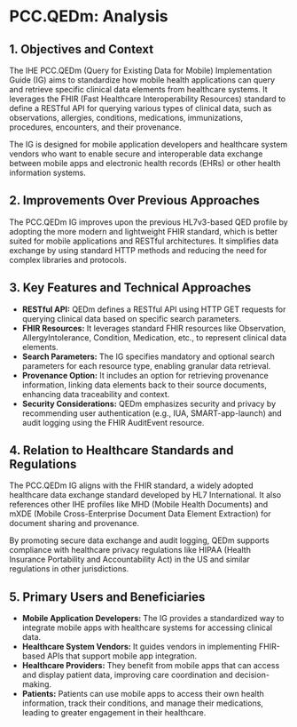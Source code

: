 # PCC.QEDm: Analysis

## 1. Objectives and Context

The IHE PCC.QEDm (Query for Existing Data for Mobile) Implementation Guide (IG) aims to standardize how mobile health applications can query and retrieve specific clinical data elements from healthcare systems. It leverages the FHIR (Fast Healthcare Interoperability Resources) standard to define a RESTful API for querying various types of clinical data, such as observations, allergies, conditions, medications, immunizations, procedures, encounters, and their provenance.

The IG is designed for mobile application developers and healthcare system vendors who want to enable secure and interoperable data exchange between mobile apps and electronic health records (EHRs) or other health information systems.

## 2. Improvements Over Previous Approaches

The PCC.QEDm IG improves upon the previous HL7v3-based QED profile by adopting the more modern and lightweight FHIR standard, which is better suited for mobile applications and RESTful architectures. It simplifies data exchange by using standard HTTP methods and reducing the need for complex libraries and protocols.

## 3. Key Features and Technical Approaches

- **RESTful API:** QEDm defines a RESTful API using HTTP GET requests for querying clinical data based on specific search parameters.
- **FHIR Resources:** It leverages standard FHIR resources like Observation, AllergyIntolerance, Condition, Medication, etc., to represent clinical data elements.
- **Search Parameters:** The IG specifies mandatory and optional search parameters for each resource type, enabling granular data retrieval.
- **Provenance Option:** It includes an option for retrieving provenance information, linking data elements back to their source documents, enhancing data traceability and context.
- **Security Considerations:** QEDm emphasizes security and privacy by recommending user authentication (e.g., IUA, SMART-app-launch) and audit logging using the FHIR AuditEvent resource.

## 4. Relation to Healthcare Standards and Regulations

The PCC.QEDm IG aligns with the FHIR standard, a widely adopted healthcare data exchange standard developed by HL7 International. It also references other IHE profiles like MHD (Mobile Health Documents) and mXDE (Mobile Cross-Enterprise Document Data Element Extraction) for document sharing and provenance.

By promoting secure data exchange and audit logging, QEDm supports compliance with healthcare privacy regulations like HIPAA (Health Insurance Portability and Accountability Act) in the US and similar regulations in other jurisdictions.

## 5. Primary Users and Beneficiaries

- **Mobile Application Developers:** The IG provides a standardized way to integrate mobile apps with healthcare systems for accessing clinical data.
- **Healthcare System Vendors:** It guides vendors in implementing FHIR-based APIs that support mobile app integration.
- **Healthcare Providers:** They benefit from mobile apps that can access and display patient data, improving care coordination and decision-making.
- **Patients:** Patients can use mobile apps to access their own health information, track their conditions, and manage their medications, leading to greater engagement in their healthcare. 
